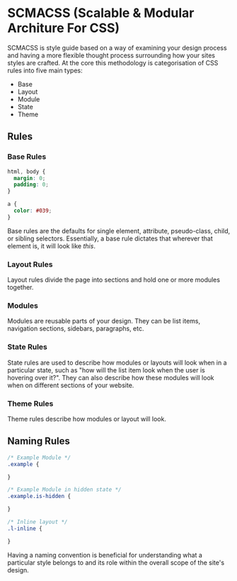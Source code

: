 # SCMACSS (Scalable & Modular Architure For CSS)

SCMACSS is style guide based on a way of examining your design process and having a more flexible thought process surrounding how your sites styles are crafted. At the core this methodology is categorisation of CSS rules into five main types:

* Base
* Layout
* Module
* State
* Theme

## Rules

### Base Rules

```css
html, body {
  margin: 0;
  padding: 0;
}

a {
  color: #039;
}
```

Base rules are the defaults for single element, attribute, pseudo-class, child, or sibling selectors. Essentially, a base rule dictates that wherever that element is, it will look like *this*.

### Layout Rules

Layout rules divide the page into sections and hold one or more modules together.

### Modules

Modules are reusable parts of your design. They can be list items, navigation sections, sidebars, paragraphs, etc.

### State Rules

State rules are used to describe how modules or layouts will look when in a particular state, such as "how will the list item look when the user is  hovering over it?". They can also describe how these modules will look when on different sections of your website.

### Theme Rules

Theme rules describe how modules or layout will look.

## Naming Rules

```css
/* Example Module */
.example {

}

/* Example Module in hidden state */
.example.is-hidden {

}

/* Inline layout */
.l-inline {

}
```

Having a naming convention is beneficial for understanding what a particular style belongs to and its role within the overall scope of the site's design.
